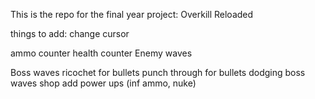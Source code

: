 This is the repo for the final year project: Overkill Reloaded

things to add:
change cursor

ammo counter
health counter
Enemy waves

Boss waves
ricochet for bullets
punch through for bullets
dodging 
boss waves
shop
add power ups (inf ammo, nuke)